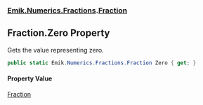### [Emik.Numerics.Fractions](Emik.Numerics.Fractions.md 'Emik.Numerics.Fractions').[Fraction](Fraction.md 'Emik.Numerics.Fractions.Fraction')

## Fraction.Zero Property

Gets the value representing zero.

```csharp
public static Emik.Numerics.Fractions.Fraction Zero { get; }
```

#### Property Value
[Fraction](Fraction.md 'Emik.Numerics.Fractions.Fraction')